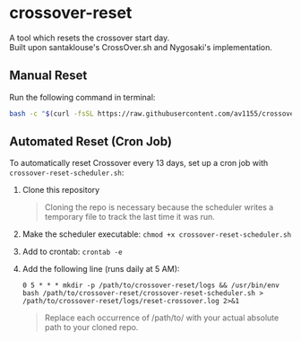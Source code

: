 # crossover-reset

A tool which resets the crossover start day.  
Built upon santaklouse's CrossOver.sh and Nygosaki's implementation.

## Manual Reset

Run the following command in terminal:

```bash
bash -c "$(curl -fsSL https://raw.githubusercontent.com/av1155/crossover-reset/refs/heads/main/reset-crossover.sh)"
```

## Automated Reset (Cron Job)

To automatically reset Crossover every 13 days, set up a cron job with `crossover-reset-scheduler.sh`:

1. Clone this repository
    > Cloning the repo is necessary because the scheduler writes a temporary file to track the last time it was run.
1. Make the scheduler executable: `chmod +x crossover-reset-scheduler.sh`
1. Add to crontab: `crontab -e`
1. Add the following line (runs daily at 5 AM):

    ```cron
    0 5 * * * mkdir -p /path/to/crossover-reset/logs && /usr/bin/env bash /path/to/crossover-reset/crossover-reset-scheduler.sh > /path/to/crossover-reset/logs/reset-crossover.log 2>&1
    ```

    > Replace each occurrence of /path/to/ with your actual absolute path to your cloned repo.
